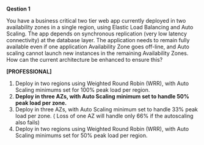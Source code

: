 **Qestion 1**

You have a business critical two tier web app currently deployed in two availability zones in a single region, using Elastic Load Balancing and Auto Scaling. The app depends on synchronous replication \(very low latency connectivity\) at the database layer. The application needs to remain fully available even if one application Availability Zone goes off-line, and Auto scaling cannot launch new instances in the remaining Availability Zones. How can the current architecture be enhanced to ensure this? 

**\[PROFESSIONAL\]**

1. Deploy in two regions using Weighted Round Robin \(WRR\), with Auto Scaling minimums set for 100% peak load per region.
2. **Deploy in three AZs, with Auto Scaling minimum set to handle 50% peak load per zone.**
3. Deploy in three AZs, with Auto Scaling minimum set to handle 33% peak load per zone. \(
   Loss of one AZ will handle only 66% if the autoscaling also fails\)
4. Deploy in two regions using Weighted Round Robin \(WRR\), with Auto Scaling minimums set for 50% peak load per region.



